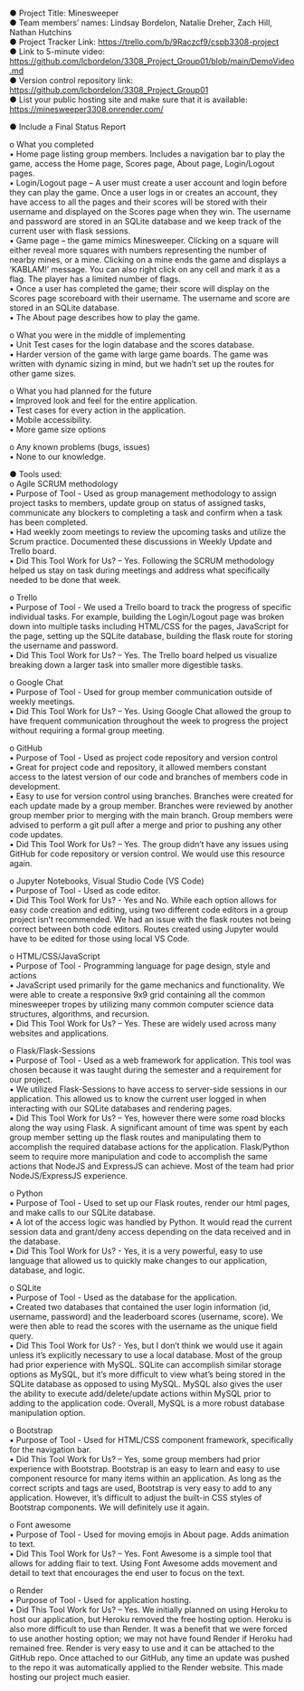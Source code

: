 ● Project Title: Minesweeper  
● Team members’ names: Lindsay Bordelon, Natalie Dreher, Zach Hill, Nathan Hutchins  
● Project Tracker Link: https://trello.com/b/9Raczcf9/cspb3308-project  
● Link to 5-minute video: https://github.com/lcbordelon/3308_Project_Group01/blob/main/DemoVideo.md  
● Version control repository link: https://github.com/lcbordelon/3308_Project_Group01  
● List your public hosting site and make sure that it is available: https://minesweeper3308.onrender.com/

● Include a Final Status Report

o What you completed  
▪ Home page listing group members. Includes a navigation bar to play the game, access the Home page, Scores page, About page, Login/Logout pages.  
▪ Login/Logout page – A user must create a user account and login before they can play the game. Once a user logs in or creates an account, they have access to all the pages and their scores will be stored with their username and displayed on the Scores page when they win. The username and password are stored in an SQLite database and we keep track of the current user with flask sessions.  
▪ Game page – the game mimics Minesweeper. Clicking on a square will either reveal more squares with numbers representing the number of nearby mines, or a mine. Clicking on a mine ends the game and displays a ‘KABLAM!’ message. You can also right click on any cell and mark it as a flag. The player has a limited number of flags.  
▪ Once a user has completed the game; their score will display on the Scores page scoreboard with their username. The username and score are stored in an SQLite database.  
▪ The About page describes how to play the game.

o What you were in the middle of implementing  
▪ Unit Test cases for the login database and the scores database.  
▪ Harder version of the game with large game boards. The game was written with dynamic sizing in mind, but we hadn’t set up the routes for other game sizes.

o What you had planned for the future  
▪ Improved look and feel for the entire application.  
▪ Test cases for every action in the application.  
▪ Mobile accessibility.  
▪ More game size options

o Any known problems (bugs, issues)  
▪ None to our knowledge.

● Tools used:  
o Agile SCRUM methodology  
▪ Purpose of Tool - Used as group management methodology to assign project tasks to members, update group on status of assigned tasks, communicate any blockers to completing a task and confirm when a task has been completed.  
▪ Had weekly zoom meetings to review the upcoming tasks and utilize the Scrum practice. Documented these discussions in Weekly Update and Trello board.  
▪ Did This Tool Work for Us? – Yes. Following the SCRUM methodology helped us stay on task during meetings and address what specifically needed to be done that week.

o Trello  
▪ Purpose of Tool - We used a Trello board to track the progress of specific individual tasks. For example, building the Login/Logout page was broken down into multiple tasks including HTML/CSS for the pages, JavaScript for the page, setting up the SQLite database, building the flask route for storing the username and password.  
▪ Did This Tool Work for Us? – Yes. The Trello board helped us visualize breaking down a larger task into smaller more digestible tasks.

o Google Chat  
▪ Purpose of Tool - Used for group member communication outside of weekly meetings.  
▪ Did This Tool Work for Us? – Yes. Using Google Chat allowed the group to have frequent communication throughout the week to progress the project without requiring a formal group meeting.

o GitHub  
▪ Purpose of Tool - Used as project code repository and version control  
▪ Great for project code and repository, it allowed members constant access to the latest version of our code and branches of members code in development.  
▪ Easy to use for version control using branches. Branches were created for each update made by a group member. Branches were reviewed by another group member prior to merging with the main branch. Group members were advised to perform a git pull after a merge and prior to pushing any other code updates.  
▪ Did This Tool Work for Us? – Yes. The group didn’t have any issues using GitHub for code repository or version control. We would use this resource again.

o Jupyter Notebooks, Visual Studio Code (VS Code)  
▪ Purpose of Tool - Used as code editor.  
▪ Did This Tool Work for Us? - Yes and No. While each option allows for easy code creation and editing, using two different code editors in a group project isn’t recommended. We had an issue with the flask routes not being correct between both code editors. Routes created using Jupyter would have to be edited for those using local VS Code.

o HTML/CSS/JavaScript  
▪ Purpose of Tool - Programming language for page design, style and actions  
▪ JavaScript used primarily for the game mechanics and functionality. We were able to create a responsive 9x9 grid containing all the common minesweeper tropes by utilizing many common computer science data structures, algorithms, and recursion.  
▪ Did This Tool Work for Us? – Yes. These are widely used across many websites and applications.

o Flask/Flask-Sessions  
▪ Purpose of Tool - Used as a web framework for application. This tool was chosen because it was taught during the semester and a requirement for our project.  
▪ We utilized Flask-Sessions to have access to server-side sessions in our application. This allowed us to know the current user logged in when interacting with our SQLite databases and rendering pages.  
▪ Did This Tool Work for Us? – Yes, however there were some road blocks along the way using Flask. A significant amount of time was spent by each group member setting up the flask routes and manipulating them to accomplish the required database actions for the application. Flask/Python seem to require more manipulation and code to accomplish the same actions that NodeJS and ExpressJS can achieve. Most of the team had prior NodeJS/ExpressJS experience.

o Python  
▪ Purpose of Tool - Used to set up our Flask routes, render our html pages, and make calls to our SQLite database.  
▪ A lot of the access logic was handled by Python. It would read the current session data and grant/deny access depending on the data received and in the database.  
▪ Did This Tool Work for Us? - Yes, it is a very powerful, easy to use language that allowed us to quickly make changes to our application, database, and logic.

o SQLite  
▪ Purpose of Tool - Used as the database for the application.  
▪ Created two databases that contained the user login information (id, username, password) and the leaderboard scores (username, score). We were then able to read the scores with the username as the unique field query.  
▪ Did This Tool Work for Us? - Yes, but I don’t think we would use it again unless it’s explicitly necessary to use a local database. Most of the group had prior experience with MySQL. SQLite can accomplish similar storage options as MySQL, but it’s more difficult to view what’s being stored in the SQLite database as opposed to using MySQL. MySQL also gives the user the ability to execute add/delete/update actions within MySQL prior to adding to the application code. Overall, MySQL is a more robust database manipulation option.

o Bootstrap  
▪ Purpose of Tool - Used for HTML/CSS component framework, specifically for the navigation bar.  
▪ Did This Tool Work for Us? – Yes, some group members had prior experience with Bootstrap. Bootstrap is an easy to learn and easy to use component resource for many items within an application. As long as the correct scripts and tags are used, Bootstrap is very easy to add to any application. However, it’s difficult to adjust the built-in CSS styles of Bootstrap components. We will definitely use it again.

o Font awesome  
▪ Purpose of Tool - Used for moving emojis in About page. Adds animation to text.  
▪ Did This Tool Work for Us? – Yes. Font Awesome is a simple tool that allows for adding flair to text. Using Font Awesome adds movement and detail to text that encourages the end user to focus on the text.

o Render  
▪ Purpose of Tool - Used for application hosting.  
▪ Did This Tool Work for Us? – Yes. We initially planned on using Heroku to host our application, but Heroku removed the free hosting option. Heroku is also more difficult to use than Render. It was a benefit that we were forced to use another hosting option; we may not have found Render if Heroku had remained free. Render is very easy to use and it can be attached to the GitHub repo. Once attached to our GitHub, any time an update was pushed to the repo it was automatically applied to the Render website. This made hosting our project much easier.
